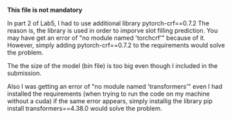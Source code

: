 **This file is not mandatory**

In part 2 of Lab5, I had to use additional library pytorch-crf==0.7.2 
The reason is, the library is used in order to imporve slot filling prediction.
You may have get an error of "no module named 'torchcrf'" because of it.
However, simply adding pytorch-crf==0.7.2 to the requirements would solve the problem.

The the size of the model (bin file) is too big even though I included in the submission.

Also I was getting an error of "no module named 'transformers'" even I had installed
the requirements (when trying to run the code on my machine without a cuda)
if the same error appears, simply installig the library 
pip install transformers==4.38.0 would solve the problem.
